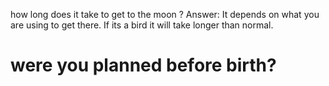 how long does it take to get to the moon ?
Answer: It depends on what you are using to get there. If its a bird it will take longer than normal.

# were you planned before birth?